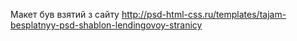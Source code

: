 Макет був взятий з сайту http://psd-html-css.ru/templates/tajam-besplatnyy-psd-shablon-lendingovoy-stranicy
